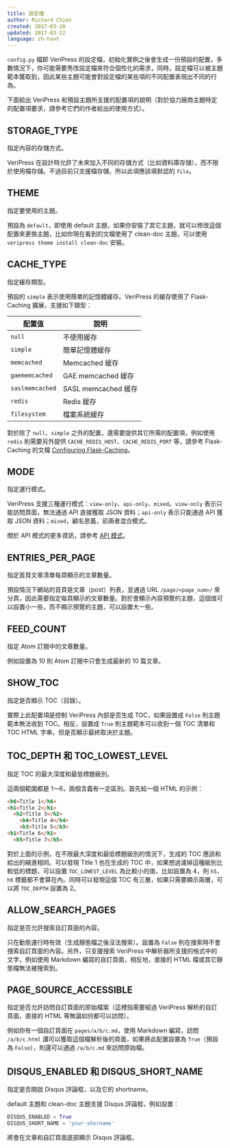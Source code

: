 ```yaml
---
title: 設定檔
author: Richard Chien
created: 2017-03-20
updated: 2017-03-22
language: zh-hant
---
```


`config.py` 檔即 VeriPress 的設定檔，初始化實例之後會生成一份預設的配置，多數情況下，你可能需要秀改設定檔來符合個性化的需求，同時，設定檔可以被主題範本獲取到，因此某些主題可能會對設定檔的某些項的不同配置表現出不同的行為。

下面給出 VeriPress 和預設主題所支援的配置項的說明（對於協力廠商主題特定的配置項要求，請參考它們的作者給出的使用方式）。

## STORAGE_TYPE

指定內容的存儲方式。

VeriPress 在設計時允許了未來加入不同的存儲方式（比如資料庫存儲），而不限於使用檔存儲。不過目前只支援檔存儲，所以此項應該填默認的 `file`。

## THEME

指定要使用的主題。

預設為 `default`，即使用 default 主題，如果你安裝了其它主題，就可以修改這個配置來更換主題，比如你現在看到的文檔使用了 clean-doc 主題，可以使用 `veripress theme install clean-doc` 安裝。

## CACHE_TYPE

指定緩存類型。

預設的 `simple` 表示使用簡單的記憶體緩存。VeriPress 的緩存使用了 Flask-Caching 擴展，支援如下類型：

| 配置值             | 說明                |
| --------------- | ----------------- |
| `null`          | 不使用緩存             |
| `simple`        | 簡單記憶體緩存           |
| `memcached`     | Memcached 緩存      |
| `gaememcached`  | GAE memcached 緩存  |
| `saslmemcached` | SASL memcached 緩存 |
| `redis`         | Redis 緩存          |
| `filesystem`    | 檔案系統緩存            |

對於除了 `null`、`simple` 之外的配置，還需要提供其它所需的配置項，例如使用 `redis` 則需要另外提供 `CACHE_REDIS_HOST`、`CACHE_REDIS_PORT` 等，請參考 Flask-Caching 的文檔 [Configuring Flask-Caching](https://pythonhosted.org/Flask-Caching/#configuring-flask-caching)。

## MODE

指定運行模式。

VeriPress 支援三種運行模式：`view-only`、`api-only`、`mixed`。`view-only` 表示只能訪問頁面，無法通過 API 直接獲取 JSON 資料；`api-only` 表示只能通過 API 獲取 JSON 資料；`mixed`，顧名思義，前兩者混合模式。

關於 API 模式的更多資訊，請參考 [API 模式](api-mode.html)。

## ENTRIES_PER_PAGE

指定首頁文章清單每頁顯示的文章數量。

預設情況下網站的首頁是文章（post）列表，並通過 URL `/page/<page_num>/` 來分頁，因此需要指定每頁顯示的文章數量。對於會顯示內容預覽的主題，這個值可以設置小一些，而不顯示預覽的主題，可以設置大一些。

## FEED_COUNT

指定 Atom 訂閱中的文章數量。

例如設置為 10 則 Atom 訂閱中只會生成最新的 10 篇文章。

## SHOW_TOC

指定是否顯示 TOC（目錄）。

實際上此配置項是控制 VeriPress 內部是否生成 TOC，如果設置成 `False` 則主題範本無法收到 TOC。相反，設置成 `True` 則主題範本可以收到一個 TOC 清單和 TOC HTML 字串，但是否顯示最終取決於主題。

## TOC_DEPTH 和 TOC_LOWEST_LEVEL

指定 TOC 的最大深度和最低標題級別。

這兩個範圍都是 1～6，兩個含義有一定區別。首先給一個 HTML 的示例：

```html
<h6>Title 1</h6>
<h1>Title 2</h1>
  <h2>Title 3</h2>
    <h4>Title 4</h4>
    <h3>Title 5</h3>
<h1>Title 6</h1>
  <h5>Title 7</h5>
```

對於上面的示例，在不限最大深度和最低標題級別的情況下，生成的 TOC 應該和給出的縮進相同。可以發現 Title 1 也在生成的 TOC 中，如果想過濾掉這種級別比較低的標題，可以設置 `TOC_LOWEST_LEVEL` 為比較小的值，比如設置為 4，則 `h5`、`h6` 標籤都不會算在內。同時可以發現這個 TOC 有三層，如果只需要顯示兩層，可以將 `TOC_DEPTH` 設置為 2。

## ALLOW_SEARCH_PAGES

指定是否允許搜索自訂頁面的內容。

只在動態運行時有效（生成靜態檔之後沒法搜索）。設置為 `False` 則在搜索時不會搜索自訂頁面的內容。另外，只支援搜索 VeriPress 中解析器所支援的格式中的文字，例如使用 Markdown 編寫的自訂頁面，相反地，直接的 HTML 檔或其它靜態檔無法被搜索到。

## PAGE_SOURCE_ACCESSIBLE

指定是否允許訪問自訂頁面的原始檔案（這裡指需要經過 VeriPress 解析的自訂頁面，直接的 HTML 等無論如何都可以訪問）。

例如你有一個自訂頁面在 `pages/a/b/c.md`，使用 Markdown 編寫，訪問 `/a/b/c.html` 講可以獲取這個檔解析後的頁面，如果將此配置設置為 `True`（預設為 `False`），則還可以通過 `/a/b/c.md` 來訪問原始檔。

## DISQUS_ENABLED 和 DISQUS_SHORT_NAME

指定是否開啟 Disqus 評論框，以及它的 shortname。

default 主題和 clean-doc 主題支援 Disqus 評論框，例如設置：

```py
DISQUS_ENABLED = True
DISQUS_SHORT_NAME = 'your-shorname'
```

將會在文章和自訂頁面底部顯示 Disqus 評論框。
